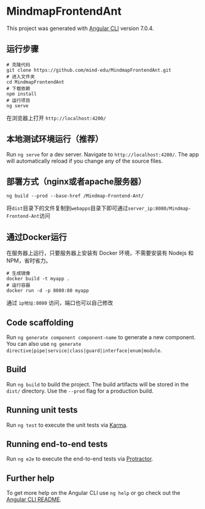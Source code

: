 # MindmapFrontendAnt

This project was generated with [Angular CLI](https://github.com/angular/angular-cli) version 7.0.4.

## 运行步骤

```
# 克隆代码
git clone https://github.com/mind-edu/MindmapFrontendAnt.git
# 进入文件夹
cd MindmapFrontendAnt
# 下载依赖
npm install
# 运行项目
ng serve
```
在浏览器上打开  `http://localhost:4200/`

## 本地测试环境运行（推荐）

Run `ng serve` for a dev server. Navigate to `http://localhost:4200/`. The app will automatically reload if you change any of the source files.

## 部署方式（nginx或者apache服务器）
```
ng build --prod --base-href /Mindmap-Frontend-Ant/
```
将`dist`目录下的文件复制到`webapps`目录下即可通过`server_ip:8080/Mindmap-Frontend-Ant`访问

## 通过Docker运行

在服务器上运行，只要服务器上安装有 Docker 环境，不需要安装有 Nodejs 和 NPM，省时省力。

```
# 生成镜像
docker build -t myapp . 
# 运行容器
docker run -d -p 8080:80 myapp
```

通过 ```ip地址:8080``` 访问，端口也可以自己修改



## Code scaffolding

Run `ng generate component component-name` to generate a new component. You can also use `ng generate directive|pipe|service|class|guard|interface|enum|module`.

## Build

Run `ng build` to build the project. The build artifacts will be stored in the `dist/` directory. Use the `--prod` flag for a production build.

## Running unit tests

Run `ng test` to execute the unit tests via [Karma](https://karma-runner.github.io).

## Running end-to-end tests

Run `ng e2e` to execute the end-to-end tests via [Protractor](http://www.protractortest.org/).

## Further help

To get more help on the Angular CLI use `ng help` or go check out the [Angular CLI README](https://github.com/angular/angular-cli/blob/master/README.md).



